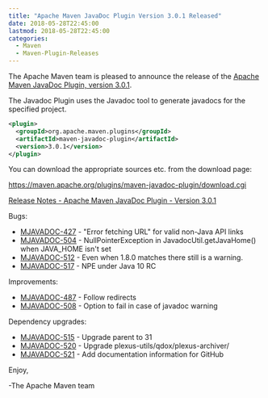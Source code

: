 ```yaml
---
title: "Apache Maven JavaDoc Plugin Version 3.0.1 Released"
date: 2018-05-28T22:45:00
lastmod: 2018-05-28T22:45:00
categories:
  - Maven
  - Maven-Plugin-Releases
---
```

The Apache Maven team is pleased to announce the release of the 
[Apache Maven JavaDoc Plugin, version 3.0.1](https://maven.apache.org/plugins/maven-javadoc-plugin).

The Javadoc Plugin uses the Javadoc tool to generate javadocs for the
specified project. 


```xml
<plugin>
  <groupId>org.apache.maven.plugins</groupId>
  <artifactId>maven-javadoc-plugin</artifactId>
  <version>3.0.1</version>
</plugin>
```

You can download the appropriate sources etc. from the download page:

https://maven.apache.org/plugins/maven-javadoc-plugin/download.cgi

<!-- more -->

[Release Notes - Apache Maven JavaDoc Plugin - Version 3.0.1](https://issues.apache.org/jira/secure/ReleaseNote.jspa?projectId=12317529&version=12342283)

Bugs:

 * [MJAVADOC-427](https://issues.apache.org/jira/browse/MJAVADOC-427) - "Error fetching URL" for valid non-Java API links
 * [MJAVADOC-504](https://issues.apache.org/jira/browse/MJAVADOC-504) - NullPointerException in JavadocUtil.getJavaHome() when JAVA_HOME isn't set
 * [MJAVADOC-512](https://issues.apache.org/jira/browse/MJAVADOC-512) - Even when <javadocVersion>1.8.0</javadocVersion> matches there still is a warning.
 * [MJAVADOC-517](https://issues.apache.org/jira/browse/MJAVADOC-517) - NPE under Java 10 RC

Improvements:

 * [MJAVADOC-487](https://issues.apache.org/jira/browse/MJAVADOC-487) - Follow redirects
 * [MJAVADOC-508](https://issues.apache.org/jira/browse/MJAVADOC-508) - Option to fail in case of javadoc warning

Dependency upgrades:

 * [MJAVADOC-515](https://issues.apache.org/jira/browse/MJAVADOC-515) - Upgrade parent to 31
 * [MJAVADOC-520](https://issues.apache.org/jira/browse/MJAVADOC-520) - Upgrade plexus-utils/qdox/plexus-archiver/
 * [MJAVADOC-521](https://issues.apache.org/jira/browse/MJAVADOC-521) - Add documentation information for GitHub


Enjoy,

-The Apache Maven team 
